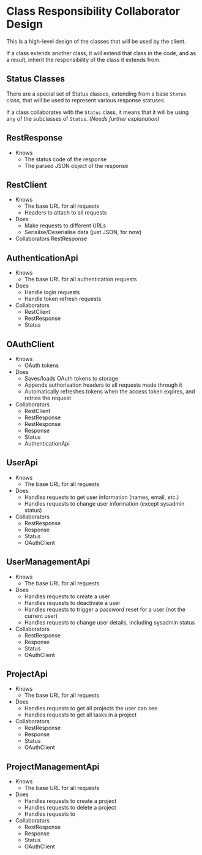 Class Responsibility Collaborator Design
========================================

This is a high-level design of the classes that will be used by the client.

If a class extends another class, it will extend that class in the code, and as a result, inherit the responsibility of the class it extends from.

Status Classes
--------------
There are a special set of Status classes, extending from a base `Status` class, that will be used to represent various response statuses.

If a class collaborates with the `Status` class, it means that it will be using any of the subclasses of `Status`. *(Needs further explanation)*

RestResponse
------------
* Knows
  * The status code of the response
  * The parsed JSON object of the response

RestClient
----------
* Knows
  * The base URL for all requests
  * Headers to attach to all requests
* Does
  * Make requests to different URLs
  * Serialise/Deserialise data (just JSON, for now)
* Collaborators
  RestResponse

AuthenticationApi
-----------------
* Knows
  * The base URL for all authentication requests
* Does
  * Handle login requests
  * Handle token refresh requests
* Collaborators
  * RestClient
  * RestResponse
  * Status

OAuthClient
-----------
* Knows
  * OAuth tokens
* Does
  * Saves/loads OAuth tokens to storage
  * Appends authorisation headers to all requests made through it
  * Automatically refreshes tokens when the access token expires, and retries the request
* Collaborators
  * RestClient
  * RestResponse
  * RestResponse
  * Response
  * Status
  * AuthenticationApi

UserApi
-------
* Knows
  * The base URL for all requests
* Does
  * Handles requests to get user information (names, email, etc.)
  * Handles requests to change user information (except sysadmin status)
* Collaborators
  * RestResponse
  * Response
  * Status
  * OAuthClient

UserManagementApi
-----------------
* Knows
  * The base URL for all requests
* Does
  * Handles requests to create a user
  * Handles requests to deactivate a user
  * Handles requests to trigger a password reset for a user (not the current user)
  * Handles requests to change user details, including sysadmin status
* Collaborators
  * RestResponse
  * Response
  * Status
  * OAuthClient

ProjectApi
----------
* Knows
  * The base URL for all requests
* Does
  * Handles requests to get all projects the user can see
  * Handles requests to get all tasks in a project
* Collaborators
  * RestResponse
  * Response
  * Status
  * OAuthClient

ProjectManagementApi
--------------------
* Knows
  * The base URL for all requests
* Does
  * Handles requests to create a project
  * Handles requests to delete a project
  * Handles requests to
* Collaborators
  * RestResponse
  * Response
  * Status
  * OAuthClient

